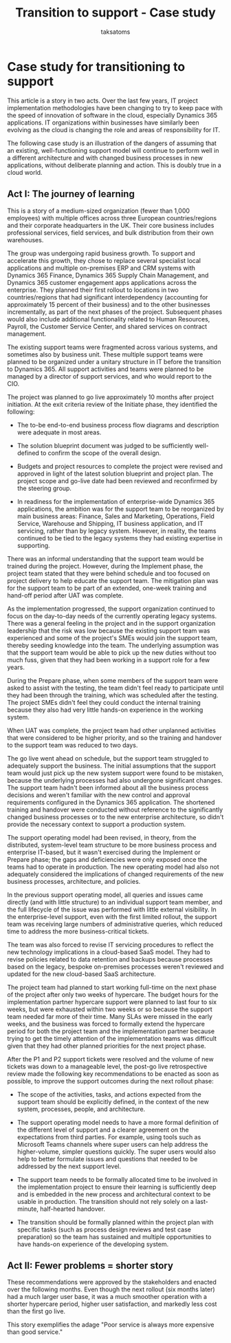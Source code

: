 ﻿---
title: Transition to support - Case study
description: This article provides a case study for how to transition to support at the end of an implementation of Dynamics 365.
author: taksatoms
ms.author: tsato
ms.date: 04/11/2023
ms.topic: conceptual
---

# Case study for transitioning to support

This article is a story in two acts. Over the last few years, IT project implementation methodologies have been changing to try to keep pace with the speed of innovation of software in the cloud, especially Dynamics 365 applications. IT organizations within businesses have similarly been evolving as the cloud is changing the role and areas of responsibility for IT.

The following case study is an illustration of the dangers of assuming that an existing, well-functioning support model will continue to perform well in a different architecture and with changed business processes in new applications, without deliberate planning and action. This is doubly true in a cloud world.

## Act I: The journey of learning

This is a story of a medium-sized organization (fewer than 1,000 employees) with multiple offices across three European countries/regions and their corporate headquarters in the UK. Their core business includes professional services, field services, and bulk distribution from their own warehouses.

The group was undergoing rapid business growth. To support and accelerate this growth, they chose to replace several specialist local applications and multiple on-premises ERP and CRM systems with Dynamics 365 Finance, Dynamics 365 Supply Chain Management, and Dynamics 365 customer engagement apps applications across the enterprise. They planned their first rollout to locations in two countries/regions that had significant interdependency (accounting for approximately 15 percent of their business) and to the other businesses incrementally, as part of the next phases of the project. Subsequent phases would also include additional functionality related to Human Resources, Payroll, the Customer Service Center, and shared services on contract management.

The existing support teams were fragmented across various systems, and sometimes also by business unit. These multiple support teams were planned to be organized under a unitary structure in IT before the transition to Dynamics 365. All support activities and teams were planned to be managed by a director of support services, and who would report to the CIO.

The project was planned to go live approximately 10 months after project initiation. At the exit criteria review of the Initiate phase, they identified the following:

- The to-be end-to-end business process flow diagrams and description were adequate in most areas.

- The solution blueprint document was judged to be sufficiently well-defined to confirm the scope of the overall design.

- Budgets and project resources to complete the project were revised and approved in light of the latest solution blueprint and project plan. The project scope and go-live date had been reviewed and reconfirmed by the steering group.

- In readiness for the implementation of enterprise-wide Dynamics 365 applications, the ambition was for the support team to be reorganized by main business areas: Finance, Sales and Marketing, Operations, Field Service, Warehouse and Shipping, IT business application, and IT servicing, rather than by legacy system. However, in reality, the teams continued to be tied to the legacy systems they had existing expertise in supporting.

There was an informal understanding that the support team would be trained during the project. However, during the Implement phase, the project team stated that they were behind schedule and too focused on project delivery to help educate the support team. The mitigation plan was for the support team to be part of an extended, one-week training and hand-off period after UAT was complete.

As the implementation progressed, the support organization continued to focus on the day-to-day needs of the currently operating legacy systems. There was a general feeling in the project and in the support organization leadership that the risk was low because the existing support team was experienced and some of the project's SMEs would join the support team, thereby seeding knowledge into the team. The underlying assumption was that the support team would be able to pick up the new duties without too much fuss, given that they had been working in a support role for a few years.

During the Prepare phase, when some members of the support team were asked to assist with the testing, the team didn't feel ready to participate until they had been through the training, which was scheduled after the testing. The project SMEs didn't feel they could conduct the internal training because they also had very little hands-on experience in the working system.

When UAT was complete, the project team had other unplanned activities that were considered to be higher priority, and so the training and handover to the support team was reduced to two days.

The go live went ahead on schedule, but the support team struggled to adequately support the business. The initial assumptions that the support team would just pick up the new system support were found to be mistaken, because the underlying processes had also undergone significant changes. The support team hadn't been informed about all the business process decisions and weren't familiar with the new control and approval requirements configured in the Dynamics 365 application. The shortened training and handover were conducted without reference to the significantly changed business processes or to the new enterprise architecture, so didn't provide the necessary context to support a production system.

The support operating model had been revised, in theory, from the distributed, system-level team structure to be more business process and enterprise IT-based, but it wasn't exercised during the Implement or Prepare phase; the gaps and deficiencies were only exposed once the teams had to operate in production. The new operating model had also not adequately considered the implications of changed requirements of the new business processes, architecture, and policies.

In the previous support operating model, all queries and issues came directly (and with little structure) to an individual support team member, and the full lifecycle of the issue was performed with little external visibility. In the enterprise-level support, even with the first limited rollout, the support team was receiving large numbers of administrative queries, which reduced time to address the more business-critical tickets.

The team was also forced to revise IT servicing procedures to reflect the new technology implications in a cloud-based SaaS model. They had to revise policies related to data retention and backups because processes based on the legacy, bespoke on-premises processes weren't reviewed and updated for the new cloud-based SaaS architecture.

The project team had planned to start working full-time on the next phase of the project after only two weeks of hypercare. The budget hours for the implementation partner hypercare support were planned to last four to six weeks, but were exhausted within two weeks or so because the support team needed far more of their time. Many SLAs were missed in the early weeks, and the business was forced to formally extend the hypercare period for both the project team and the implementation partner because trying to get the timely attention of the implementation teams was difficult given that they had other planned priorities for the next project phase.

After the P1 and P2 support tickets were resolved and the volume of new tickets was down to a manageable level, the post-go live retrospective review made the following key recommendations to be enacted as soon as possible, to improve the support outcomes during the next rollout phase:

- The scope of the activities, tasks, and actions expected from the support team should be explicitly defined, in the context of the new system, processes, people, and architecture.

- The support operating model needs to have a more formal definition of the different level of support and a clearer agreement on the expectations from third parties. For example, using tools such as Microsoft Teams channels where super users can help address the higher-volume, simpler questions quickly. The super users would also help to better formulate issues and questions that needed to be addressed by the next support level.

- The support team needs to be formally allocated time to be involved in the implementation project to ensure their learning is sufficiently deep and is embedded in the new process and architectural context to be usable in production. The transition should not rely solely on a last-minute, half-hearted handover.

- The transition should be formally planned within the project plan with specific tasks (such as process design reviews and test case preparation) so the team has sustained and multiple opportunities to have hands-on experience of the developing system.

## Act II: Fewer problems = shorter story

These recommendations were approved by the stakeholders and enacted over the following months. Even though the next rollout (six months later) had a much larger user base, it was a much smoother operation with a shorter hypercare period, higher user satisfaction, and markedly less cost than the first go live.

This story exemplifies the adage "Poor service is always more expensive than good service."
